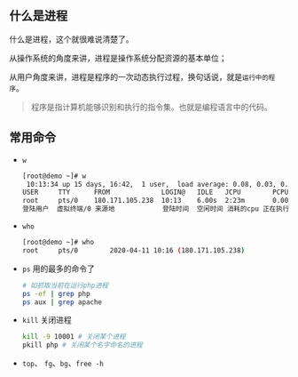 ## 什么是进程

什么是进程，这个就很难说清楚了。

从操作系统的角度来讲，进程是操作系统分配资源的基本单位；

从用户角度来讲，进程是程序的一次动态执行过程，换句话说，就是`运行中的程序`。

> 程序是指计算机能够识别和执行的指令集。也就是编程语言中的代码。

## 常用命令

- `w`

  ```bash
  [root@demo ~]# w
   10:13:34 up 15 days, 16:42,  1 user,  load average: 0.08, 0.03, 0.05
  USER     TTY      FROM             LOGIN@   IDLE   JCPU        PCPU            WHAT
  root     pts/0    180.171.105.238  10:13    6.00s  2:23m       0.00s            w
  登陆用户  虚拟终端/0 来源地            登陆时间  空闲时间 消耗的cpu 正在执行程序消耗的cpu 做什么
  ```

- `who` 

  ```bash
  [root@demo ~]# who
  root     pts/0        2020-04-11 10:16 (180.171.105.238)
  ```

- `ps` 用的最多的命令了

  ```bash
  # 如抓取当前在运行php进程
  ps -ef | grep php
  ps aux | grep apache
  ```

- `kill` 关闭进程

  ```bash
  kill -9 10001 # 关闭某个进程
  pkill php # 关闭某个名字命名的进程
  ```

- `top`、 `fg`、`bg`、`free -h`
